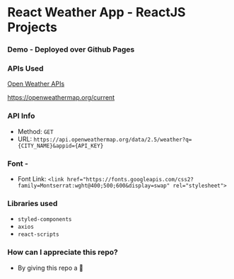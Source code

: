# React Weather App - ReactJS Projects



### Demo - Deployed over Github Pages 



### APIs Used
[Open Weather APIs](https://openweathermap.org/)

https://openweathermap.org/current

### API Info
* Method: `GET`
* URL: `https://api.openweathermap.org/data/2.5/weather?q={CITY_NAME}&appid={API_KEY}`

###  Font -
* Font Link: `<link href="https://fonts.googleapis.com/css2?family=Montserrat:wght@400;500;600&display=swap" rel="stylesheet">`

### Libraries used
* `styled-components`
* `axios`
* `react-scripts`

### How can I appreciate this repo? ###

* By giving this repo a 🌟

